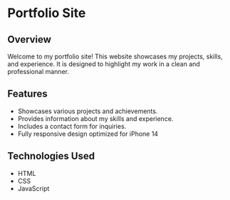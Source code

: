 # Portfolio Site

## Overview

Welcome to my portfolio site! This website showcases my projects, skills, and experience. It is designed to highlight my work in a clean and professional manner.

## Features

- Showcases various projects and achievements.
- Provides information about my skills and experience.
- Includes a contact form for inquiries.
- Fully responsive design optimized for iPhone 14

## Technologies Used

- HTML
- CSS
- JavaScript


